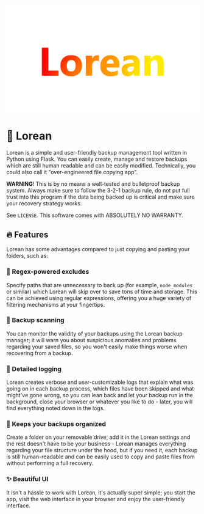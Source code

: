 ![Lorean logo](https://raw.githubusercontent.com/mags0ft/Lorean/master/app/static/images/logo.png)

# 🚗 Lorean

Lorean is a simple and user-friendly backup management tool written in Python using Flask.
You can easily create, manage and restore backups which are still human readable and can be
easily modified. Technically, you could also call it "over-engineered file copying app".

**WARNING**! This is by no means a well-tested and bulletproof backup system. Always make
sure to follow the 3-2-1 backup rule, do not put full trust into this program if the data
being backed up is critical and make sure your recovery strategy works.

See `LICENSE`. This software comes with ABSOLUTELY NO WARRANTY.

## 🔥 Features

Lorean has some advantages compared to just copying and pasting your folders, such as:

### 🚫 Regex-powered excludes
Specify paths that are unnecessary to back up (for example, `node_modules` or similar) which
Lorean will skip over to save tons of time and storage. This can be achieved using regular
expressions, offering you a huge variety of filtering mechanisms at your fingertips.

### 🔎 Backup scanning
You can monitor the validity of your backups using the Lorean backup manager; it will warn you
about suspicious anomalies and problems regarding your saved files, so you won't easily make
things worse when recovering from a backup.

### 📕 Detailed logging
Lorean creates verbose and user-customizable logs that explain what was going on in each backup
process, which files have been skipped and what might've gone wrong, so you can lean back and let your
backup run in the background, close your browser or whatever you like to do - later, you will
find everything noted down in the logs.

### 🥳 Keeps your backups organized
Create a folder on your removable drive, add it in the Lorean settings and the rest doesn't have
to be your business - Lorean manages everything regarding your file structure under the hood, but
if you need it, each backup is still human-readable and can be easily used to copy and paste files
from without performing a full recovery.

### ✨ Beautiful UI
It isn't a hassle to work with Lorean, it's actually super simple; you start the app, visit the
web interface in your browser and enjoy the user-friendly interface.
